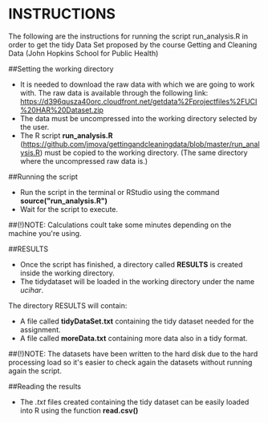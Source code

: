 INSTRUCTIONS
============

The following are the instructions for running the script run_analysis.R in order to get the tidy Data Set proposed by the course Getting and Cleaning Data (John Hopkins School for Public Health)

##Setting the working directory

* It is needed to download the raw data with which we are going to work with. The raw data is available through the following link: https://d396qusza40orc.cloudfront.net/getdata%2Fprojectfiles%2FUCI%20HAR%20Dataset.zip 
* The data must be uncompressed into the working directory selected by the user.
* The R script <b>run_analysis.R</b> (https://github.com/jmova/gettingandcleaningdata/blob/master/run_analysis.R) must be copied to the working directory. (The same directory where the uncompressed raw data is.)

##Running the script

* Run the script in the terminal or RStudio using the command <b>source("run_analysis.R")</b>
* Wait for the script to execute. 

##(!)NOTE: Calculations coult take some minutes depending on the machine you're using.

##RESULTS

* Once the script has finished, a directory called <b>RESULTS</b> is created inside the working directory.
* The tidydataset will be loaded in the working directory under the name <i>ucihar</i>.

The directory RESULTS will contain:

* A file called <b>tidyDataSet.txt</b> containing the tidy dataset needed for the assignment.
* A file called <b>moreData.txt</b> containing more data also in a tidy format.

##(!)NOTE: The datasets have been written to the hard disk due to the hard processing load so it's easier to check again the datasets without running again the script.

##Reading the results

* The <i>.txt</i> files created containing the tidy dataset can be easily loaded into R using the function <b>read.csv()</b>




